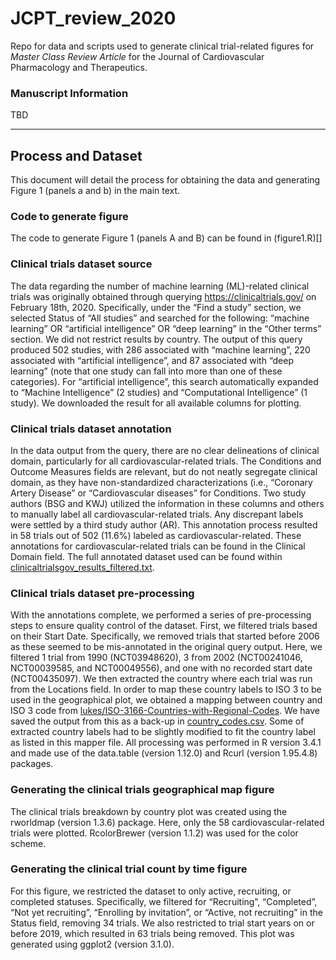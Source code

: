 # JCPT_review_2020
 Repo for data and scripts used to generate clinical trial-related figures for *Master Class Review Article* for the Journal of Cardiovascular Pharmacology and Therapeutics.

### Manuscript Information

TBD

---

## Process and Dataset

This document will detail the process for obtaining the data and generating Figure 1 (panels a and b) in the main text. 

### Code to generate figure

The code to generate Figure 1 (panels A and B) can be found in (figure1.R)[]

### Clinical trials dataset source

The data regarding the number of machine learning (ML)-related clinical trials was originally obtained through querying https://clinicaltrials.gov/ on February 18th, 2020. Specifically, under the “Find a study” section, we selected Status of “All studies” and searched for the following: “machine learning” OR “artificial intelligence” OR “deep learning” in the “Other terms” section. We did not restrict results by country. The output of this query produced 502 studies, with 286 associated with “machine learning”, 220 associated with “artificial intelligence”, and 87 associated with “deep learning” (note that one study can fall into more than one of these categories). For “artificial intelligence”, this search automatically expanded to “Machine Intelligence” (2 studies) and “Computational Intelligence” (1 study). We downloaded the result for all available columns for plotting. 

### Clinical trials dataset annotation

In the data output from the query, there are no clear delineations of clinical domain, particularly for all cardiovascular-related trials. The Conditions and Outcome Measures fields are relevant, but do not neatly segregate clinical domain, as they have non-standardized characterizations (i.e., “Coronary Artery Disease” or “Cardiovascular diseases” for Conditions. Two study authors (BSG and KWJ) utilized the information in these columns and others to manually label all cardiovascular-related trials. Any discrepant labels were settled by a third study author (AR). This annotation process resulted in 58 trials out of 502 (11.6%) labeled as cardiovascular-related. These annotations for cardiovascular-related trials can be found in the Clinical Domain field. The full annotated dataset used can be found within [clinicaltrialsgov_results_filtered.txt](https://github.com/BenGlicksberg/JCPT_Review_2020/blob/master/clinicaltrialsgov_results_filtered.txt). 


### Clinical trials dataset pre-processing

With the annotations complete, we performed a series of pre-processing steps to ensure quality control of the dataset. First, we filtered trials based on their Start Date. Specifically, we removed trials that started before 2006 as these seemed to be mis-annotated in the original query output. Here, we filtered 1 trial from 1990 (NCT03948620), 3 from 2002 (NCT00241046, NCT00039585, and NCT00049556), and one with no recorded start date (NCT00435097). We then extracted the country where each trial was run from the Locations field. In order to map these country labels to ISO 3 to be used in the geographical plot, we obtained a mapping between country and ISO 3 code from [lukes/ISO-3166-Countries-with-Regional-Codes](https://github.com/lukes/ISO-3166-Countries-with-Regional-Codes/blob/master/all/all.csv). We have saved the output from this as a back-up in [country_codes.csv](https://github.com/BenGlicksberg/JCPT_Review_2020/blob/master/country_codes.csv). Some of extracted country labels had to be slightly modified to fit the country label as listed in this mapper file. All processing was performed in R version 3.4.1 and made use of the data.table (version 1.12.0) and Rcurl (version 1.95.4.8) packages.


### Generating the clinical trials geographical map figure

The clinical trials breakdown by country plot was created using the rworldmap (version 1.3.6) package. Here, only the 58 cardiovascular-related trials were plotted. RcolorBrewer (version 1.1.2) was used for the color scheme. 


### Generating the clinical trial count by time figure

For this figure, we restricted the dataset to only active, recruiting, or completed statuses. Specifically, we filtered for “Recruiting”, “Completed”, “Not yet recruiting”, “Enrolling by invitation”, or “Active, not recruiting” in the Status field, removing 34 trials. We also restricted to trial start years on or before 2019, which resulted in 63 trials being removed. This plot was generated using ggplot2 (version 3.1.0).
